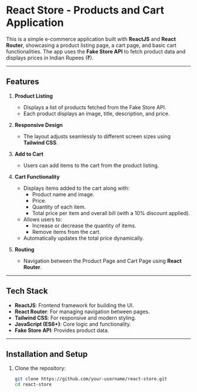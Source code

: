 # React Store - Products and Cart Application

This is a simple e-commerce application built with **ReactJS** and **React Router**, showcasing a product listing page, a cart page, and basic cart functionalities. The app uses the **Fake Store API** to fetch product data and displays prices in Indian Rupees (₹).

---

## Features

1. **Product Listing**  
   - Displays a list of products fetched from the Fake Store API.
   - Each product displays an image, title, description, and price.

2. **Responsive Design**  
   - The layout adjusts seamlessly to different screen sizes using **Tailwind CSS**.

3. **Add to Cart**  
   - Users can add items to the cart from the product listing.

4. **Cart Functionality**  
   - Displays items added to the cart along with:
     - Product name and image.
     - Price.
     - Quantity of each item.
     - Total price per item and overall bill (with a 10% discount applied).
   - Allows users to:
     - Increase or decrease the quantity of items.
     - Remove items from the cart.
   - Automatically updates the total price dynamically.

5. **Routing**  
   - Navigation between the Product Page and Cart Page using **React Router**.

---

## Tech Stack

- **ReactJS**: Frontend framework for building the UI.
- **React Router**: For managing navigation between pages.
- **Tailwind CSS**: For responsive and modern styling.
- **JavaScript (ES6+)**: Core logic and functionality.
- **Fake Store API**: Provides product data.

---

## Installation and Setup

1. Clone the repository:
   ```bash
   git clone https://github.com/your-username/react-store.git
   cd react-store
